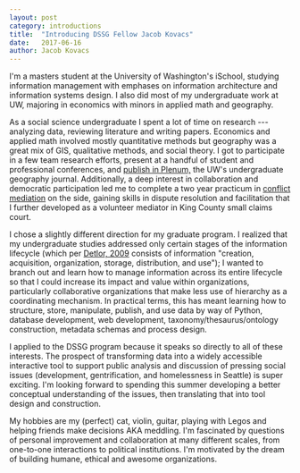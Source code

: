 ```yaml
---
layout: post
category: introductions
title:  "Introducing DSSG Fellow Jacob Kovacs"
date:   2017-06-16
author: Jacob Kovacs
---
```


I'm a masters student at the University of Washington's iSchool, studying information management with emphases on information architecture and information systems design. I also did most of my undergraduate work at UW, majoring in economics with minors in applied math and geography. 

As a social science undergraduate I spent a lot of time on research --- analyzing data, reviewing literature and writing papers. Economics and applied math involved mostly quantitative methods but geography was a great mix of GIS, qualitative methods, and social theory. I got to participate in a few team research efforts, present at a handful of student and professional conferences, and [publish in Plenum,](http://students.washington.edu/plenum/is-it-enough/) the UW's undergraduate geography journal. Additionally, a deep interest in collaboration and democratic participation led me to complete a two year practicum in [conflict mediation](https://kcdrc.org/) on the side, gaining skills in dispute resolution and facilitation that I further developed as a volunteer mediator in King County small claims court.

I chose a slightly different direction for my graduate program. I realized that my undergraduate studies addressed only certain stages of the information lifecycle (which per [Detlor, 2009](https://www.sciencedirect.com/science/article/pii/S0268401209001510) consists of information "creation, acquisition, organization, storage, distribution, and use"); I wanted to branch out and learn how to manage information across its entire lifecycle so that I could increase its impact and value within organizations, particularly collaborative organizations that make less use of hierarchy as a coordinating mechanism. In practical terms, this has meant learning how to structure, store, manipulate, publish, and use data by way of Python, database development, web development, taxonomy/thesaurus/ontology construction, metadata schemas and process design.

I applied to the DSSG program because it speaks so directly to all of these interests. The prospect of transforming data into a widely accessible interactive tool to support public analysis and discussion of pressing social issues (development, gentrification, and homelessness in Seattle) is super exciting. I'm looking forward to spending this summer developing a better conceptual understanding of the issues, then translating that into tool design and construction.

My hobbies are my (perfect) cat, violin, guitar, playing with Legos and helping friends make decisions AKA meddling. I'm fascinated by questions of personal improvement and collaboration at many different scales, from one-to-one interactions to political institutions. I'm motivated by the dream of building humane, ethical and awesome organizations.
